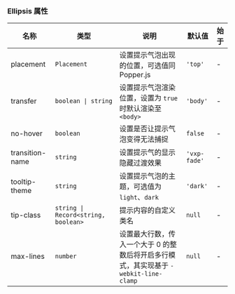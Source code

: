 ### Ellipsis 属性

| 名称            | 类型             | 说明                                         | 默认值     | 始于 |
| --------------- | ---------------- | -------------------------------------------- | ---------- | --- |
| placement       | `Placement`           | 设置提示气泡出现的位置，可选值同 Popper.js   | `'top'`      | - |
| transfer        | `boolean \| string`           | 设置提示气泡渲染位置，设置为 `true` 时默认渲染至 `<body>`        | `'body'`     | - |
| no-hover        | `boolean`          | 设置是否让提示气泡变得无法捕捉               | `false`      | - |
| transition-name | `string`           | 设置提示气的显示隐藏过渡效果                 | `'vxp-fade'` | - |
| tooltip-theme   | `string`           | 设置提示气泡的主题，可选值为 `light`、`dark` | `'dark'`     | - |
| tip-class       | `string \| Record<string, boolean>` | 提示内容的自定义类名                         | `null`       | - |
| max-lines       | `number` |  设置最大行数，传入一个大于 0 的整数后将开启多行模式，其实现基于 `-webkit-line-clamp`       | `null`       | - |

